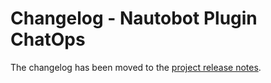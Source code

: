 <!-- markdownlint-disable MD024 -->
# Changelog - Nautobot Plugin ChatOps

The changelog has been moved to the [project release notes](https://docs.nautobot.com/projects/chatops/en/latest/admin/release_notes/).
